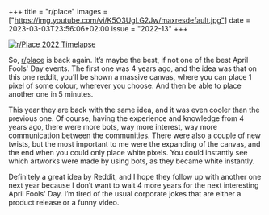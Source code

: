 +++
title       = "r/place"
images      = ["https://img.youtube.com/vi/K5O3UgLG2Jw/maxresdefault.jpg"]
date        = 2023-03-03T23:56:06+02:00
issue       = "2022-13"
+++

[![r/Place 2022 Timelapse](https://img.youtube.com/vi/K5O3UgLG2Jw/maxresdefault.jpg)](https://youtu.be/K5O3UgLG2Jw)

So, [r/place](http://reddit.com/r/place) is back again. It’s maybe the best, if not one of the best April Fools' Day events. The first one was 4 years ago, and the idea was that on this one reddit, you’ll be shown a massive canvas, where you can place 1 pixel of some colour, wherever you choose. And then be able to place another one in 5 minutes.

This year they are back with the same idea, and it was even cooler than the previous one. Of course, having the experience and knowledge from 4 years ago, there were more bots, way more interest, way more communication between the communities. There were also a couple of new twists, but the most important to me were the expanding of the canvas, and the end when you could only place white pixels. You could instantly see which artworks were made by using bots, as they became white instantly.

Definitely a great idea by Reddit, and I hope they follow up with another one next year because I don’t want to wait 4 more years for the next interesting April Fools' Day. I’m tired of the usual corporate jokes that are either a product release or a funny video.
